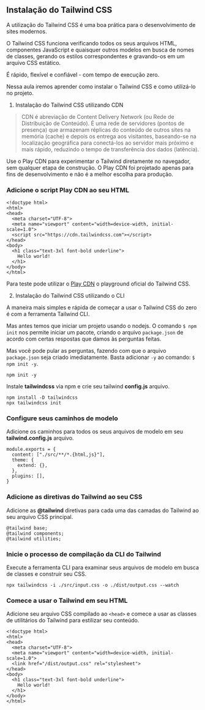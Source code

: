 ## Instalação do Tailwind CSS

A utilização do Tailwind CSS é uma boa prática para o desenvolvimento de sites modernos.

O Tailwind CSS funciona verificando todos os seus arquivos HTML, componentes JavaScript e quaisquer outros modelos em busca de nomes de classes, gerando os estilos correspondentes e gravando-os em um arquivo CSS estático.

É rápido, flexível e confiável - com tempo de execução zero.

Nessa aula iremos aprender como instalar o Tailwind CSS e como utilizá-lo no projeto.

1. Instalação do Tailwind CSS utilizando CDN

> CDN é abreviação de Content Delivery Network (ou Rede de Distribuição de Conteúdo). É uma rede de servidores (pontos de presença) que armazenam réplicas do conteúdo de outros sites na memória (cache) e depois os entrega aos visitantes, baseando-se na localização geográfica para conectá-los ao servidor mais próximo e mais rápido, reduzindo o tempo de transferência dos dados (latência).

Use o Play CDN para experimentar o Tailwind diretamente no navegador, sem qualquer etapa de construção. O Play CDN foi projetado apenas para fins de desenvolvimento e não é a melhor escolha para produção.

### Adicione o script Play CDN ao seu HTML

````
<!doctype html>
<html>
<head>
  <meta charset="UTF-8">
  <meta name="viewport" content="width=device-width, initial-scale=1.0">
  <script src="https://cdn.tailwindcss.com"></script>
</head>
<body>
  <h1 class="text-3xl font-bold underline">
    Hello world!
  </h1>
</body>
</html>
````
Para teste pode utilizar o [Play CDN](https://play.tailwindcss.com/) o playground oficial do Tailwind CSS.


2. Instalação do Tailwind CSS utilizando o CLI

A maneira mais simples e rápida de começar a usar o Tailwind CSS do zero é com a ferramenta Tailwind CLI.

Mas antes temos que iniciar um projeto usando o nodejs. O comando `$ npm init` nos permite iniciar um pacote, criando o arquivo `package.json` de acordo com certas respostas que damos às perguntas feitas.

Mas você pode pular as perguntas, fazendo com que o arquivo `package.json` seja criado imediatamente. Basta adicionar `-y` ao comando: `$ npm init -y`.

```
npm init -y
```

Instale __tailwindcss__ via npm e crie seu tailwind __config.js__ arquivo.

```
npm install -D tailwindcss
npx tailwindcss init
```

### Configure seus caminhos de modelo
Adicione os caminhos para todos os seus arquivos de modelo em seu __tailwind.config.js__ arquivo.

```	
module.exports = {
  content: ["./src/**/*.{html,js}"],
  theme: {
    extend: {},
  },
  plugins: [],
}
```

### Adicione as diretivas do Tailwind ao seu CSS
Adicione as __@tailwind__ diretivas para cada uma das camadas do Tailwind ao seu arquivo CSS principal.

```	
@tailwind base;
@tailwind components;
@tailwind utilities;
```	

### Inicie o processo de compilação da CLI do Tailwind
Execute a ferramenta CLI para examinar seus arquivos de modelo em busca de classes e construir seu CSS.

```	
npx tailwindcss -i ./src/input.css -o ./dist/output.css --watch
```	

### Comece a usar o Tailwind em seu HTML
Adicione seu arquivo CSS compilado ao `<head>` e comece a usar as classes de utilitários do Tailwind para estilizar seu conteúdo.

```	
<!doctype html>
<html>
<head>
  <meta charset="UTF-8">
  <meta name="viewport" content="width=device-width, initial-scale=1.0">
  <link href="/dist/output.css" rel="stylesheet">
</head>
<body>
  <h1 class="text-3xl font-bold underline">
    Hello world!
  </h1>
</body>
</html>
```

